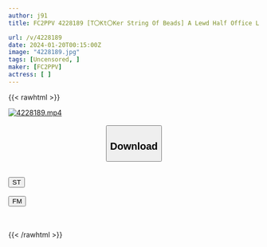 ```yaml
---
author: j91
title: FC2PPV 4228189 [T〇Kt〇Ker String Of Beads] A Lewd Half Office Lady Who Teaches You The Erogenous Zones Herself, Her Pussy Convulses While She Climaxes Without Stopping Even If She Cums! The Pursuit Piston Drives Me Crazy To The Point Where I Can’t Even Breathe. [cen]

url: /v/4228189
date: 2024-01-20T00:15:00Z
image: "4228189.jpg"
tags: [Uncensored, ]
maker: [FC2PPV]
actress: [ ]
---
```



{{< rawhtml >}}

<div class="video" data-videoid="lWdpJ02dL3FBQ9">
    <a href="javascript:;">
        <img src="/v/4228189/4228189.jpg" width="WIDTH" height="HEIGHT" alt="4228189.mp4" loading="lazy">
    </a>
</div>

<script type="text/javascript" src="https://j91.asia/asset/on-demand-st.js"></script>

<br>
  <link rel="stylesheet" href="https://j91.asia/asset/bs5.css">
  
  <center>
  <button class="btn btn-primary" type="button" data-bs-toggle="collapse" data-bs-target=".multi-collapse" aria-expanded="false" aria-controls="multiCollapseExample1 multiCollapseExample2"><h2>Download</h2></button></center>
</p>
<div class="row">
  <div class="col">
    <div class="collapse multi-collapse" id="multiCollapseExample1">
      <div class="card card-body">
	      	      <br>
<div class="buttons">  
<a href="https://streamtape.to/v/lWdpJ02dL3FBQ9" target="_blank"><button class="btn-hover color-3"><i class="fa fa-download"></i> ST</button></a></div>
    </div>
  </div>
</div>
  <div class="col">
    <div class="collapse multi-collapse" id="multiCollapseExample2">
      <div class="card card-body">
	      <br>
<div class="buttons">
    <a href="https://filemoon.sx/d/fzh15r8mchmz" target="_blank"><button class="btn-hover color-8"><i class="fa fa-download"></i> FM</button></a></div>
<br><br>
      </div>
    </div>
  </div>
</div>

{{< /rawhtml >}}
